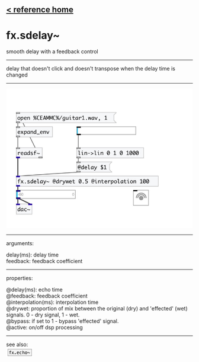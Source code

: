 [< reference home](index.html)
---

# fx.sdelay~


smooth delay with a feedback control

---

delay that doesn&#39;t click and doesn&#39;t transpose when the delay time is
            changed
<br>


---


![example](examples/fx.sdelay~-example.jpg)

---
arguments:

delay(ms): 
            delay time<br>
feedback: feedback
            coefficient<br>

---
properties:

@delay(ms): echo time<br>
@feedback: feedback
            coefficient<br>
@interpolation(ms): interpolation time<br>
@drywet: proportion
            of mix between the original (dry) and &#39;effected&#39; (wet) signals. 0 - dry signal, 1 -
            wet.<br>
@bypass: if set to 1 - bypass
            &#39;effected&#39; signal.<br>
@active: on/off dsp
            processing<br>

---
see also:<br>
[![fx.echo~](img/object_fx.echo~.png)](fx.echo~.html)
